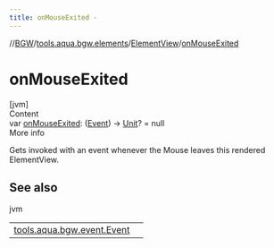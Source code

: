 ```yaml
---
title: onMouseExited -
---
```

//[BGW](../../../index.md)/[tools.aqua.bgw.elements](../index.md)/[ElementView](index.md)/[onMouseExited](on-mouse-exited.md)



# onMouseExited  
[jvm]  
Content  
var [onMouseExited](on-mouse-exited.md): ([Event](../../tools.aqua.bgw.event/-event/index.md)) -> [Unit](https://kotlinlang.org/api/latest/jvm/stdlib/kotlin/-unit/index.html)? = null  
More info  


Gets invoked with an event whenever the Mouse leaves this rendered ElementView.



## See also  
  
jvm  
  
| | |
|---|---|
| <a name="tools.aqua.bgw.elements/ElementView/onMouseExited/#/PointingToDeclaration/"></a>[tools.aqua.bgw.event.Event](../../tools.aqua.bgw.event/-event/index.md)| <a name="tools.aqua.bgw.elements/ElementView/onMouseExited/#/PointingToDeclaration/"></a>|
  
  



